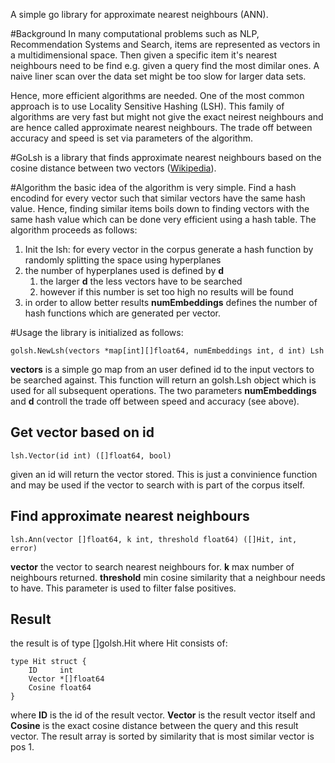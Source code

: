 A simple go library for approximate nearest neighbours (ANN).

#Background
In many computational problems such as NLP, Recommendation Systems and Search, items are represented as vectors in a multidimensional space. Then given a specific item it's nearest neighbours need to be find e.g. given a query find the most dimilar ones. 
A naive liner scan over the data set might be too slow for larger data sets. 

Hence, more efficient algorithms are needed. One of the most common approach is to use Locality Sensitive Hashing (LSH). This family of algorithms are very fast but might not give the exact neirest neighbours and are hence called approximate nearest neighbours. The trade off between accuracy and speed is set via parameters of the algorithm. 

#GoLsh
is a library that finds approximate nearest neighbours based on the cosine distance between two vectors ([Wikipedia](https://en.wikipedia.org/wiki/Cosine_similarity)).


#Algorithm
the basic idea of the algorithm is very simple. Find a hash encodind for every vector such that similar vectors have the same hash value. Hence, finding similar items boils down to finding vectors with the same hash value which can be done very efficient using a hash table. The algorithm proceeds as follows:


1. Init the lsh: for every vector in the corpus generate a hash function by randomly splitting the space using hyperplanes
2. the number of hyperplanes used is defined by **d**
	1. the larger **d** the less vectors have to be searched 
	2. however if this number is set too high no results will be found
3. in order to allow better results **numEmbeddings** defines the number of hash functions which are generated per vector. 

#Usage
the library is initialized as follows:

	golsh.NewLsh(vectors *map[int][]float64, numEmbeddings int, d int) Lsh
	
**vectors** is a simple go map from an user defined id to the input vectors to be searched against. This function will return an golsh.Lsh object which is used for all subsequent operations. The two parameters **numEmbeddings** and **d** controll the trade off between speed and accuracy (see above).

## Get vector based on id
	
	lsh.Vector(id int) ([]float64, bool)
	
given an id will return the vector stored. This is just a convinience function and may be used if the vector to search with is part of the corpus itself.
	
## Find approximate nearest neighbours
	
	lsh.Ann(vector []float64, k int, threshold float64) ([]Hit, int, error)
	
**vector** the vector to search nearest neighbours for. **k** max number of neighbours returned. **threshold** min cosine similarity that a neighbour needs to have. This parameter is used to filter false positives.

## Result
the result is of type []golsh.Hit where Hit consists of:

	type Hit struct {
		ID     int
		Vector *[]float64
		Cosine float64
	}
	
where **ID** is the id of the result vector. **Vector** is the result vector itself and **Cosine** is the exact cosine distance between the query and this result vector. The result array is sorted by similarity that is most similar vector is pos 1.